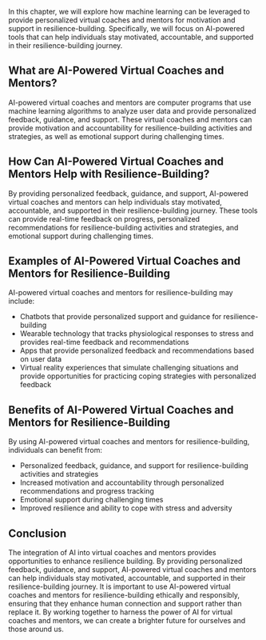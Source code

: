 
In this chapter, we will explore how machine learning can be leveraged to provide personalized virtual coaches and mentors for motivation and support in resilience-building. Specifically, we will focus on AI-powered tools that can help individuals stay motivated, accountable, and supported in their resilience-building journey.

What are AI-Powered Virtual Coaches and Mentors?
------------------------------------------------

AI-powered virtual coaches and mentors are computer programs that use machine learning algorithms to analyze user data and provide personalized feedback, guidance, and support. These virtual coaches and mentors can provide motivation and accountability for resilience-building activities and strategies, as well as emotional support during challenging times.

How Can AI-Powered Virtual Coaches and Mentors Help with Resilience-Building?
-----------------------------------------------------------------------------

By providing personalized feedback, guidance, and support, AI-powered virtual coaches and mentors can help individuals stay motivated, accountable, and supported in their resilience-building journey. These tools can provide real-time feedback on progress, personalized recommendations for resilience-building activities and strategies, and emotional support during challenging times.

Examples of AI-Powered Virtual Coaches and Mentors for Resilience-Building
--------------------------------------------------------------------------

AI-powered virtual coaches and mentors for resilience-building may include:

* Chatbots that provide personalized support and guidance for resilience-building
* Wearable technology that tracks physiological responses to stress and provides real-time feedback and recommendations
* Apps that provide personalized feedback and recommendations based on user data
* Virtual reality experiences that simulate challenging situations and provide opportunities for practicing coping strategies with personalized feedback

Benefits of AI-Powered Virtual Coaches and Mentors for Resilience-Building
--------------------------------------------------------------------------

By using AI-powered virtual coaches and mentors for resilience-building, individuals can benefit from:

* Personalized feedback, guidance, and support for resilience-building activities and strategies
* Increased motivation and accountability through personalized recommendations and progress tracking
* Emotional support during challenging times
* Improved resilience and ability to cope with stress and adversity

Conclusion
----------

The integration of AI into virtual coaches and mentors provides opportunities to enhance resilience building. By providing personalized feedback, guidance, and support, AI-powered virtual coaches and mentors can help individuals stay motivated, accountable, and supported in their resilience-building journey. It is important to use AI-powered virtual coaches and mentors for resilience-building ethically and responsibly, ensuring that they enhance human connection and support rather than replace it. By working together to harness the power of AI for virtual coaches and mentors, we can create a brighter future for ourselves and those around us.
